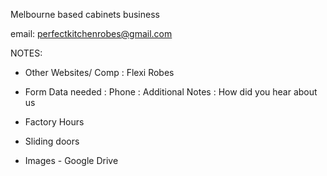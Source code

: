 Melbourne based cabinets business

email: perfectkitchenrobes@gmail.com

NOTES:

- Other Websites/ Comp
  : Flexi Robes

- Form Data needed
  : Phone
  : Additional Notes
  : How did you hear about us

- Factory Hours
- Sliding doors
- Images - Google Drive
